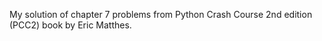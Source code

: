 My solution of chapter 7 problems from Python Crash Course 2nd edition (PCC2) book by Eric Matthes.
